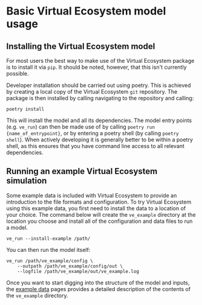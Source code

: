 # Basic Virtual Ecosystem model usage

## Installing the Virtual Ecosystem model

For most users the best way to make use of the Virtual Ecosystem package is to install
it via `pip`. It should be noted, however, that this isn't currently possible.

Developer installation should be carried out using poetry. This is achieved by creating
a local copy of the Virtual Ecosystem `git` repository. The package is then installed
by calling navigating to the repository and calling:

```shell
poetry install
```

This will install the model and all its dependencies. The model entry points (e.g.
`ve_run`) can then be made use of by calling `poetry run {name_of_entrypoint}`, or by
entering a poetry shell (by calling `poetry shell`). When actively developing it is
generally better to be within a poetry shell, as this ensures that you have command line
access to all relevant dependencies.

## Running an example Virtual Ecosystem simulation

Some example data is included with Virtual Ecosystem to provide
an introduction to the file formats and configuration. To try Virtual Ecosystem using
this example data, you first need to install the data to a location of your choice. The
command below will create the `ve_example` directory at the location you choose and
install all of the configuration and data files to run a model.

```shell
ve_run --install-example /path/
```

You can then run the model itself:

```shell
ve_run /path/ve_example/config \ 
    --outpath /path/ve_example/config/out \ 
    --logfile /path/ve_example/out/ve_example.log
```

Once you want to start digging into the structure of the model and inputs, the [example
data](./example_data.md) pages provides a detailed description of the  contents of the
`ve_example` directory.
